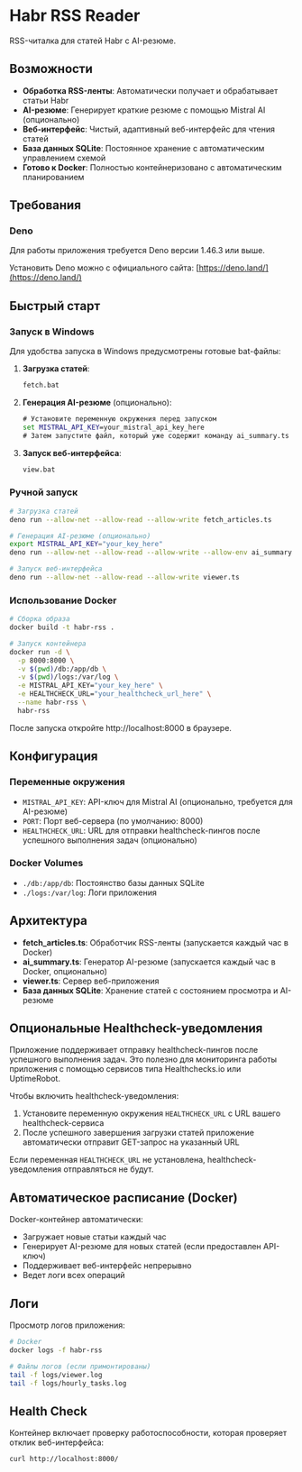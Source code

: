# Habr RSS Reader

RSS-читалка для статей Habr с AI-резюме.

## Возможности

- **Обработка RSS-ленты**: Автоматически получает и обрабатывает статьи Habr
- **AI-резюме**: Генерирует краткие резюме с помощью Mistral AI (опционально)
- **Веб-интерфейс**: Чистый, адаптивный веб-интерфейс для чтения статей
- **База данных SQLite**: Постоянное хранение с автоматическим управлением схемой
- **Готово к Docker**: Полностью контейнеризовано с автоматическим планированием

## Требования

### Deno
Для работы приложения требуется Deno версии 1.46.3 или выше.

Установить Deno можно с официального сайта: [https://deno.land/](https://deno.land/)

## Быстрый старт

### Запуск в Windows

Для удобства запуска в Windows предусмотрены готовые bat-файлы:

1. **Загрузка статей**:
   ```cmd
   fetch.bat
   ```

2. **Генерация AI-резюме** (опционально):
   ```cmd
   # Установите переменную окружения перед запуском
   set MISTRAL_API_KEY=your_mistral_api_key_here
   # Затем запустите файл, который уже содержит команду ai_summary.ts
   ```

3. **Запуск веб-интерфейса**:
   ```cmd
   view.bat
   ```

### Ручной запуск

```bash
# Загрузка статей
deno run --allow-net --allow-read --allow-write fetch_articles.ts

# Генерация AI-резюме (опционально)
export MISTRAL_API_KEY="your_key_here"
deno run --allow-net --allow-read --allow-write --allow-env ai_summary.ts

# Запуск веб-интерфейса
deno run --allow-net --allow-read --allow-write viewer.ts
```

### Использование Docker

```bash
# Сборка образа
docker build -t habr-rss .

# Запуск контейнера
docker run -d \
  -p 8000:8000 \
  -v $(pwd)/db:/app/db \
  -v $(pwd)/logs:/var/log \
  -e MISTRAL_API_KEY="your_key_here" \
  -e HEALTHCHECK_URL="your_healthcheck_url_here" \
  --name habr-rss \
  habr-rss
```

После запуска откройте http://localhost:8000 в браузере.

## Конфигурация

### Переменные окружения

- `MISTRAL_API_KEY`: API-ключ для Mistral AI (опционально, требуется для AI-резюме)
- `PORT`: Порт веб-сервера (по умолчанию: 8000)
- `HEALTHCHECK_URL`: URL для отправки healthcheck-пингов после успешного выполнения задач (опционально)

### Docker Volumes

- `./db:/app/db`: Постоянство базы данных SQLite
- `./logs:/var/log`: Логи приложения

## Архитектура

- **fetch_articles.ts**: Обработчик RSS-ленты (запускается каждый час в Docker)
- **ai_summary.ts**: Генератор AI-резюме (запускается каждый час в Docker, опционально)
- **viewer.ts**: Сервер веб-приложения
- **База данных SQLite**: Хранение статей с состоянием просмотра и AI-резюме

## Опциональные Healthcheck-уведомления

Приложение поддерживает отправку healthcheck-пингов после успешного выполнения задач. Это полезно для мониторинга работы приложения с помощью сервисов типа Healthchecks.io или UptimeRobot.

Чтобы включить healthcheck-уведомления:

1. Установите переменную окружения `HEALTHCHECK_URL` с URL вашего healthcheck-сервиса
2. После успешного завершения загрузки статей приложение автоматически отправит GET-запрос на указанный URL

Если переменная `HEALTHCHECK_URL` не установлена, healthcheck-уведомления отправляться не будут.

## Автоматическое расписание (Docker)

Docker-контейнер автоматически:
- Загружает новые статьи каждый час
- Генерирует AI-резюме для новых статей (если предоставлен API-ключ)
- Поддерживает веб-интерфейс непрерывно
- Ведет логи всех операций

## Логи

Просмотр логов приложения:

```bash
# Docker
docker logs -f habr-rss

# Файлы логов (если примонтированы)
tail -f logs/viewer.log
tail -f logs/hourly_tasks.log
```

## Health Check

Контейнер включает проверку работоспособности, которая проверяет отклик веб-интерфейса:
```bash
curl http://localhost:8000/
```